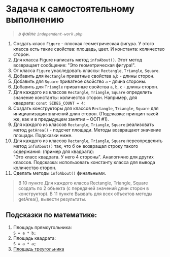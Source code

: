 # Задача к самостоятельному выполнению
> *в файле `independent-work.php`* 
1. Создать класс `Figure` - плоская геометрическая фигура. У этого класса есть такие свойства:
площадь, цвет. И константа: количество сторон.
2. Для класса Figure написать метод `infoAbout()`. Этот метод возвращает сообщение:
"Это геометрическая фигура!".
3. От класса `Figure` унаследовать классы: `Rectangle`, `Triangle`, `Square`.
4. Добавить для `Rectangle` приватные свойства `a`,`b` - длины сторон.
5. Добавить для `Square` приватное свойство `a` - длина стороны.
6. Добавить для `Triangle` приватные свойства `a`, `b`, `c` - длины сторон.
7. Для каждого из классов `Rectangle`, `Triangle`, `Square` определить значение константы:
количество сторон.
Например, для квадрата: `const SIDES_COUNT = 4`;
8. Создать конструкторы для классов `Rectangle`, `Triangle`, `Square` для инициализации
значений длин сторон.
(Подсказка: принцип такой же, как и в предыдущем занятии – ООП #1).
9. Для каждого из классов `Rectangle`, `Triangle`, `Square` реализовать метод `getArea()` -
подсчет площади. Методы возвращают значение площади. Подсказки ниже.
10. Для каждого из классов `Rectangle`, `Triangle`, `Square` переопределить метод `infoAbout()`
так, что б он возвращал строку такого содержания: (пример для квадрата):
"Это класс квадрата. У него 4 стороны".
Аналогично для других классов.
Подсказка: использовать константу класса для вывода количество сторон.
11. Сделать методы `infoAbout()` финальными.
> В 10 пункте Для каждого класса Rectangle, Triangle, Square создать по 2 объекта (с передачей
значений длин сторон в конструктор).
> В 11 пункте Вызвать для всех объектов методы getArea(), вывести результаты.

## Подсказки по математике:
1. Площадь прямоугольника:  
`S = a * b;`
2. Площадь квадрата:  
`S = a * a;`
3. [Площадь треугольника](http://www-formula.ru/2011-10-09-11-08-41)